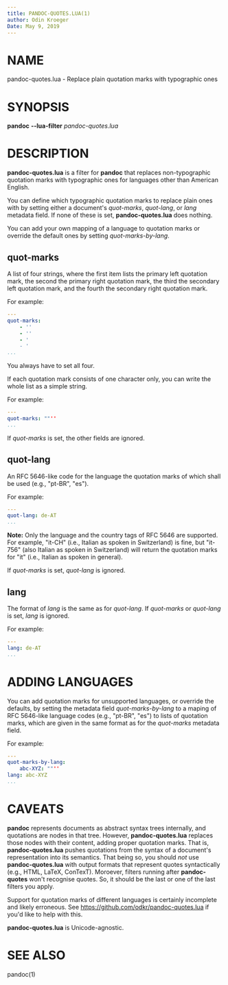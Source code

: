 ```yaml
---
title: PANDOC-QUOTES.LUA(1)
author: Odin Kroeger
Date: May 9, 2019
---
```


# NAME

pandoc-quotes.lua - Replace plain quotation marks with typographic ones


# SYNOPSIS

**pandoc** **--lua-filter** *pandoc-quotes.lua*


# DESCRIPTION

**pandoc-quotes.lua** is a filter for **pandoc** that replaces non-typographic
quotation marks with typographic ones for languages other than American English.

You can define which typographic quotation marks to replace plain ones with
by setting either a document's *quot-marks*, *quot-lang*, or *lang*
metadata field. If none of these is set, **pandoc-quotes.lua** does nothing.

You can add your own mapping of a language to quotation marks or override
the default ones by setting *quot-marks-by-lang*.

## quot-marks

A list of four strings, where the first item lists the primary left quotation
mark, the second the primary right quotation mark, the third the secondary
left quotation mark, and the fourth the secondary right quotation mark.

For example:

```yaml
---
quot-marks:
    - ''
    - ''
    - '
    - '
...
```

You always have to set all four.

If each quotation mark consists of one character only,
you can write the whole list as a simple string.

For example:

```yaml
---
quot-marks: ""''
...
```

If *quot-marks* is set, the other fields are ignored.


## quot-lang

An RFC 5646-like code for the language the quotation marks of
which shall be used (e.g., "pt-BR", "es").

For example:

```yaml
---
quot-lang: de-AT
...
```

**Note:** Only the language and the country tags of RFC 5646 are supported.
For example, "it-CH" (i.e., Italian as spoken in Switzerland) is fine,
but "it-756" (also Italian as spoken in Switzerland) will return the quotation
marks for "it" (i.e., Italian as spoken in general).

If *quot-marks* is set, *quot-lang* is ignored.


## lang

The format of *lang* is the same as for *quot-lang*. If *quot-marks*
or *quot-lang* is set, *lang* is ignored.

For example:

```yaml
---
lang: de-AT
...
```


# ADDING LANGUAGES

You can add quotation marks for unsupported languages, or override the
defaults, by setting the metadata field *quot-marks-by-lang* to a maping
of RFC 5646-like language codes (e.g., "pt-BR", "es") to lists of quotation
marks, which are given in the same format as for the *quot-marks*
metadata field.

For example:

```yaml
---
quot-marks-by-lang:
    abc-XYZ: ""''
lang: abc-XYZ
...
```


# CAVEATS

**pandoc** represents documents as abstract syntax trees internally, and
quotations are nodes in that tree. However, **pandoc-quotes.lua** replaces
those nodes with their content, adding proper quotation marks. That is,
**pandoc-quotes.lua** pushes quotations from the syntax of a document's
representation into its semantics. That being so, you should *not*
use **pandoc-quotes.lua** with output formats that represent quotes
syntactically (e.g., HTML, LaTeX, ConTexT). Moroever, filters running after
**pandoc-quotes** won't recognise quotes. So, it should be the last or
one of the last filters you apply.

Support for quotation marks of different languages is certainly incomplete
and likely erroneous. See <https://github.com/odkr/pandoc-quotes.lua> if
you'd like to help with this.

**pandoc-quotes.lua** is Unicode-agnostic.


# SEE ALSO

pandoc(1)
